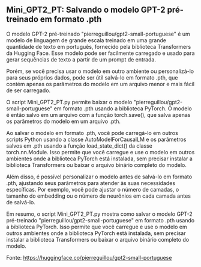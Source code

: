 ## Mini_GPT2_PT: Salvando o modelo GPT-2 pré-treinado em formato .pth
O modelo GPT-2 pré-treinado "pierreguillou/gpt2-small-portuguese" é um modelo de linguagem de grande escala treinado em uma grande quantidade de texto em português, fornecido pela biblioteca Transformers da Hugging Face. Esse modelo pode ser facilmente carregado e usado para gerar sequências de texto a partir de um prompt de entrada.

Porém, se você precisa usar o modelo em outro ambiente ou personalizá-lo para seus próprios dados, pode ser útil salvá-lo em formato .pth, que contém apenas os parâmetros do modelo em um arquivo menor e mais fácil de ser carregado.

O script Mini_GPT2_PT.py permite baixar o modelo "pierreguillou/gpt2-small-portuguese" em formato .pth usando a biblioteca PyTorch. O modelo é então salvo em um arquivo com a função torch.save(), que salva apenas os parâmetros do modelo em um arquivo .pth.

Ao salvar o modelo em formato .pth, você pode carregá-lo em outros scripts Python usando a classe AutoModelForCausalLM e os parâmetros salvos em .pth usando a função load_state_dict() da classe torch.nn.Module. Isso permite que você carregue e use o modelo em outros ambientes onde a biblioteca PyTorch está instalada, sem precisar instalar a biblioteca Transformers ou baixar o arquivo binário completo do modelo.

Além disso, é possível personalizar o modelo antes de salvá-lo em formato .pth, ajustando seus parâmetros para atender às suas necessidades específicas. Por exemplo, você pode ajustar o número de camadas, o tamanho do embedding ou o número de neurônios em cada camada antes de salvá-lo.

Em resumo, o script Mini_GPT2_PT.py mostra como salvar o modelo GPT-2 pré-treinado "pierreguillou/gpt2-small-portuguese" em formato .pth usando a biblioteca PyTorch. Isso permite que você carregue e use o modelo em outros ambientes onde a biblioteca PyTorch está instalada, sem precisar instalar a biblioteca Transformers ou baixar o arquivo binário completo do modelo.

Fonte:
https://huggingface.co/pierreguillou/gpt2-small-portuguese
